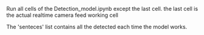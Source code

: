 Run all cells of the Detection_model.ipynb except the last cell. the last cell is the actual realtime camera feed working cell

The 'senteces' list contains all the detected each time the model works.
